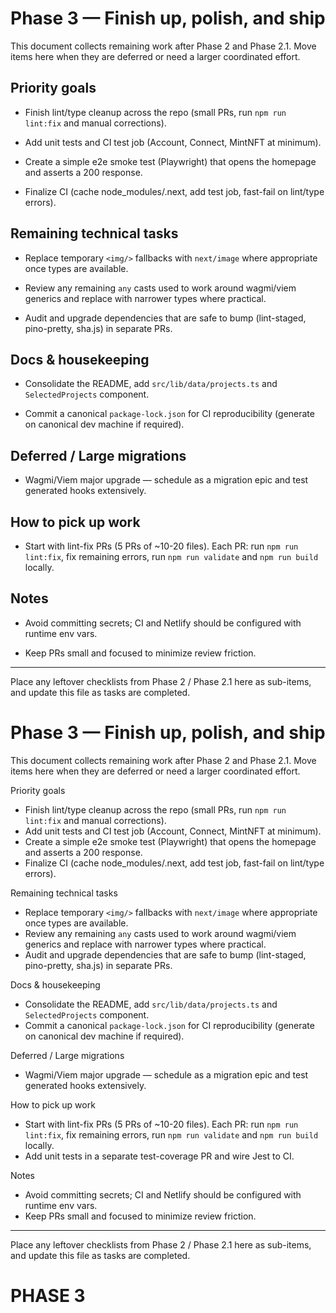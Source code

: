 # Phase 3 — Finish up, polish, and ship

This document collects remaining work after Phase 2 and Phase 2.1. Move items here when they are deferred or need a larger coordinated effort.

## Priority goals

- Finish lint/type cleanup across the repo (small PRs, run `npm run lint:fix` and manual corrections).

- Add unit tests and CI test job (Account, Connect, MintNFT at minimum).

- Create a simple e2e smoke test (Playwright) that opens the homepage and asserts a 200 response.

- Finalize CI (cache node_modules/.next, add test job, fast-fail on lint/type errors).

## Remaining technical tasks

- Replace temporary `<img/>` fallbacks with `next/image` where appropriate once types are available.

- Review any remaining `any` casts used to work around wagmi/viem generics and replace with narrower types where practical.

- Audit and upgrade dependencies that are safe to bump (lint-staged, pino-pretty, sha.js) in separate PRs.

## Docs & housekeeping

- Consolidate the README, add `src/lib/data/projects.ts` and `SelectedProjects` component.

- Commit a canonical `package-lock.json` for CI reproducibility (generate on canonical dev machine if required).

## Deferred / Large migrations

- Wagmi/Viem major upgrade — schedule as a migration epic and test generated hooks extensively.

## How to pick up work

- Start with lint-fix PRs (5 PRs of ~10-20 files). Each PR: run `npm run lint:fix`, fix remaining errors, run `npm run validate` and `npm run build` locally.

## Notes

- Avoid committing secrets; CI and Netlify should be configured with runtime env vars.

- Keep PRs small and focused to minimize review friction.

---

Place any leftover checklists from Phase 2 / Phase 2.1 here as sub-items, and update this file as tasks are completed.
# Phase 3 — Finish up, polish, and ship

This document collects remaining work after Phase 2 and Phase 2.1. Move items here when they are deferred or need a larger coordinated effort.

Priority goals
- Finish lint/type cleanup across the repo (small PRs, run `npm run lint:fix` and manual corrections).
- Add unit tests and CI test job (Account, Connect, MintNFT at minimum).
- Create a simple e2e smoke test (Playwright) that opens the homepage and asserts a 200 response.
- Finalize CI (cache node_modules/.next, add test job, fast-fail on lint/type errors).

Remaining technical tasks
- Replace temporary `<img/>` fallbacks with `next/image` where appropriate once types are available.
- Review any remaining `any` casts used to work around wagmi/viem generics and replace with narrower types where practical.
- Audit and upgrade dependencies that are safe to bump (lint-staged, pino-pretty, sha.js) in separate PRs.

Docs & housekeeping
- Consolidate the README, add `src/lib/data/projects.ts` and `SelectedProjects` component.
- Commit a canonical `package-lock.json` for CI reproducibility (generate on canonical dev machine if required).

Deferred / Large migrations
- Wagmi/Viem major upgrade — schedule as a migration epic and test generated hooks extensively.

How to pick up work
- Start with lint-fix PRs (5 PRs of ~10-20 files). Each PR: run `npm run lint:fix`, fix remaining errors, run `npm run validate` and `npm run build` locally.
- Add unit tests in a separate test-coverage PR and wire Jest to CI.

Notes
- Avoid committing secrets; CI and Netlify should be configured with runtime env vars.
- Keep PRs small and focused to minimize review friction.

***

Place any leftover checklists from Phase 2 / Phase 2.1 here as sub-items, and update this file as tasks are completed.
# PHASE 3

